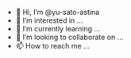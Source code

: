 - 👋 Hi, I’m @yu-sato-astina
- 👀 I’m interested in ...
- 🌱 I’m currently learning ...
- 💞️ I’m looking to collaborate on ...
- 📫 How to reach me ...

<!---
yu-sato-astina/yu-sato-astina is a ✨ special ✨ repository because its `README.md` (this file) appears on your GitHub profile.
You can click the Preview link to take a look at your changes.
--->
